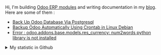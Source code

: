 Hi, I'm building [Odoo ERP modules](https://apps.odoo.com/apps/browse?repo_maintainer_id=276647) and writing documentation in my [blog](https://blog.altela.net). Here are some of them :
<!-- BLOG-POST-LIST:START -->
- [Back Up Odoo Database Via Postgresql](https://blog.altela.net/2023/01/back-up-odoo-database-via-postgresql.html)
- [Backup Odoo Automatically Using Crontab in Linux Debian](https://blog.altela.net/2023/01/backup-odoo-automatically-using-crontab.html)
- [Error : odoo.addons.base.models.res_currency: num2words python library is not installed](https://blog.altela.net/2023/01/error-odooaddonsbasemodelsrescurrency.html)
<!-- BLOG-POST-LIST:END -->


<details>
    <summary>My statistic in Github</summary>
<div>

<img height="154" src="https://github-readme-stats.vercel.app/api?username=altela&count_private=true&theme=github_dark&hide_border=true&show_icons=true&include_all_commits=true&hide_rank=false&custom_title=Activity%20On%20GitHub" />
  
<img height="154" src="https://github-readme-stats.vercel.app/api/top-langs/?username=altela&layout=compact&theme=github_dark&&langs_count=10&hide_border=true&custom_title=Repository's%20Composition%20Languages" />
</div>
    
<!--START_SECTION:waka-->

```text
Python       4 hrs 55 mins   ████████████████████▓░░░░   82.21 %
XML          50 mins         ███▒░░░░░░░░░░░░░░░░░░░░░   13.97 %
Text         7 mins          ▓░░░░░░░░░░░░░░░░░░░░░░░░   02.21 %
HTML         5 mins          ▒░░░░░░░░░░░░░░░░░░░░░░░░   01.60 %
JavaScript   0 secs          ░░░░░░░░░░░░░░░░░░░░░░░░░   00.00 %
```

<!--END_SECTION:waka-->

</details>

<!-- Waka documentation : https://medium.com/@JakenH/show-off-your-coding-stats-on-your-github-profile-using-wakatime-ce3ceb1063b5 -->
